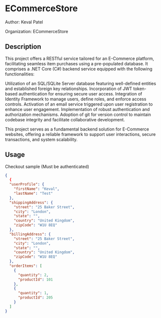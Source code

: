 # ECommerceStore
Author: Keval Patel

Organization: ECommerceStore 



## Description

This project offers a RESTful service tailored for an E-Commerce platform, facilitating seamless item purchases using a pre-populated database. It comprises a .NET Core (C#) backend service equipped with the following functionalities:

   Utilization of an SQL/SQLite Server database featuring well-defined entities and established foreign key relationships.
    Incorporation of JWT token-based authentication for ensuring secure user access.
    Integration of Identity Framework to manage users, define roles, and enforce access controls.
    Activation of an email service triggered upon user registration to enhance user engagement.
    Implementation of robust authentication and authorization mechanisms.
    Adoption of git for version control to maintain codebase integrity and facilitate collaborative development.

This project serves as a fundamental backend solution for E-Commerce websites, offering a reliable framework to support user interactions, secure transactions, and system scalability.

## Usage
Checkout sample (Must be authenticated)
```json
{
  {
  "userProfile": {
    "firstName": "Keval",
    "lastName": "Test"
  },
  "shippingAddress": {
    "street": "25 Baker Street",
    "city": "London",
    "state": "",
    "country": "United Kingdom",
    "zipCode": "W1U 8EQ"
  },
  "billingAddress": {
    "street": "25 Baker Street",
    "city": "London",
    "state": "",
    "country": "United Kingdom",
    "zipCode": "W1U 8EQ"
  },
  "orderItems": [
    {
      "quantity": 2,
      "productId": 101
    },
    {
      "quantity": 1,
      "productId": 205
    }
  ]
}

```
